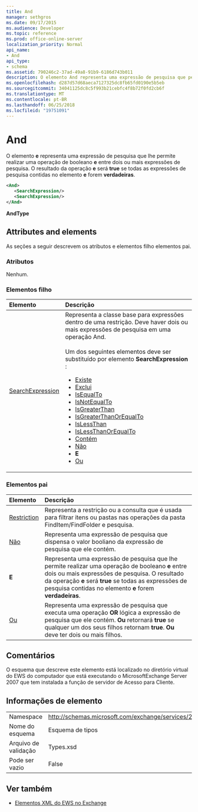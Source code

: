 ```yaml
---
title: And
manager: sethgros
ms.date: 09/17/2015
ms.audience: Developer
ms.topic: reference
ms.prod: office-online-server
localization_priority: Normal
api_name:
- And
api_type:
- schema
ms.assetid: 790246c2-37ad-49a8-91b9-6186d743b011
description: O elemento And representa uma expressão de pesquisa que permite realizar uma operação Boolean e entre dois ou mais expressões de pesquisa. O resultado da operação e será true se todas as expressões de pesquisa contidas no elemento And forem verdadeiras.
ms.openlocfilehash: d287d57d68aeca7127325dc8fb65fd0190e5b5eb
ms.sourcegitcommit: 34041125dc8c5f993b21cebfc4f8b72f0fd2cb6f
ms.translationtype: MT
ms.contentlocale: pt-BR
ms.lasthandoff: 06/25/2018
ms.locfileid: "19751091"
---
```

# <a name="and"></a>And

O elemento **e** representa uma expressão de pesquisa que lhe permite realizar uma operação de booleano **e** entre dois ou mais expressões de pesquisa. O resultado da operação **e** será **true** se todas as expressões de pesquisa contidas no elemento **e** forem **verdadeiras**.
  
```xml
<And>
   <SearchExpression/>
   <SearchExpression/>
</And>
```

 **AndType**
## <a name="attributes-and-elements"></a>Attributes and elements

As seções a seguir descrevem os atributos e elementos filho elementos pai.
  
### <a name="attributes"></a>Atributos

Nenhum.
  
### <a name="child-elements"></a>Elementos filho

|**Elemento**|**Descrição**|
|:-----|:-----|
|[SearchExpression](searchexpression.md) <br/> | Representa a classe base para expressões dentro de uma restrição. Deve haver dois ou mais expressões de pesquisa em uma operação And.<br/><br/>  Um dos seguintes elementos deve ser substituído por elemento **SearchExpression** :<ul><li> [Existe](exists.md)</li><li>[Exclui](excludes.md)</li><li>[IsEqualTo](isequalto.md)</li><li>[IsNotEqualTo](isnotequalto.md)</li><li>[IsGreaterThan](isgreaterthan.md)</li><li>[IsGreaterThanOrEqualTo](isgreaterthanorequalto.md)</li><li>[IsLessThan](islessthan.md)</li><li>[IsLessThanOrEqualTo](islessthanorequalto.md)</li><li>[Contém](contains.md)</li><li>[Não](not.md)</li><li>**E**</li><li>[Ou](or.md) </li></ul> |
   
### <a name="parent-elements"></a>Elementos pai

|**Elemento**|**Descrição**|
|:-----|:-----|
|[Restriction](restriction.md) <br/> |Representa a restrição ou a consulta que é usada para filtrar itens ou pastas nas operações da pasta FindItem/FindFolder e pesquisa.  <br/> |
|[Não](not.md) <br/> |Representa uma expressão de pesquisa que dispensa o valor booliano da expressão de pesquisa que ele contém.  <br/> |
|**E** <br/> |Representa uma expressão de pesquisa que lhe permite realizar uma operação de booleano **e** entre dois ou mais expressões de pesquisa. O resultado da operação **e** será **true** se todas as expressões de pesquisa contidas no elemento **e** forem **verdadeiras**.  <br/> |
|[Ou](or.md) <br/> |Representa uma expressão de pesquisa que executa uma operação **OR** lógica a expressão de pesquisa que ele contém. **Ou** retornará **true** se qualquer um dos seus filhos retornam **true**. **Ou** deve ter dois ou mais filhos.  <br/> |
   
## <a name="remarks"></a>Comentários

O esquema que descreve este elemento está localizado no diretório virtual do EWS do computador que está executando o MicrosoftExchange Server 2007 que tem instalada a função de servidor de Acesso para Cliente.
  
## <a name="element-information"></a>Informações de elemento

|||
|:-----|:-----|
|Namespace  <br/> |http://schemas.microsoft.com/exchange/services/2006/types  <br/> |
|Nome do esquema  <br/> |Esquema de tipos  <br/> |
|Arquivo de validação  <br/> |Types.xsd  <br/> |
|Pode ser vazio  <br/> |False  <br/> |
   
## <a name="see-also"></a>Ver também

- [Elementos XML do EWS no Exchange](ews-xml-elements-in-exchange.md)


